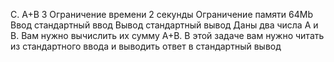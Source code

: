 C. A+B 3
Ограничение времени	2 секунды
Ограничение памяти	64Mb
Ввод	стандартный ввод
Вывод	стандартный вывод
Даны два числа A и B. Вам нужно вычислить их сумму A+B. В этой задаче вам нужно читать из стандартного ввода и выводить ответ в стандартный вывод